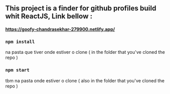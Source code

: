 ## This project is a finder for github profiles build whit ReactJS, Link bellow :
#### https://goofy-chandrasekhar-279900.netlify.app/

### `npm install` 
na pasta que tiver onde estiver o clone ( in the folder that you've cloned the repo )
### `npm start` 
tbm na pasta onde estiver o clone ( also in the folder that you've cloned the repo )
